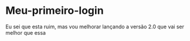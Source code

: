 # Meu-primeiro-login
Eu sei que esta ruim, mas vou melhorar lançando a versão 2.0 que vai ser melhor que essa
